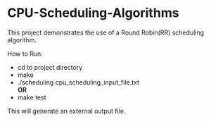 # CPU-Scheduling-Algorithms

This project demonstrates the use of a Round Robin(RR) scheduling algorithm. 

How to Run:

- cd to project directory
- make
- ./scheduling cpu_scheduling_input_file.txt\
**OR**
- make test

This will generate an external output file.
